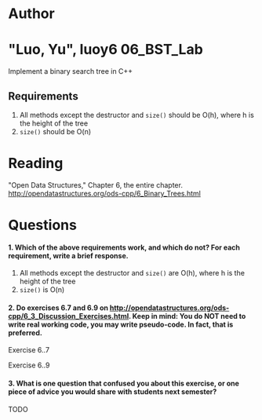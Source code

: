 Author
==========
"Luo, Yu", luoy6
06_BST_Lab
==============

Implement a binary search tree in C++

Requirements
------------

1. All methods except the destructor and `size()` should be O(h), where h is the height of the tree
2. `size()` should be O(n)

Reading
=======
"Open Data Structures," Chapter 6, the entire chapter. http://opendatastructures.org/ods-cpp/6_Binary_Trees.html

Questions
=========

#### 1. Which of the above requirements work, and which do not? For each requirement, write a brief response.

1. All methods except the destructor and `size()` are O(h), where h is the height of the tree
2. `size()` is O(n)

#### 2. Do exercises 6.7 and 6.9 on http://opendatastructures.org/ods-cpp/6_3_Discussion_Exercises.html. Keep in mind: You do NOT need to write real working code, you may write pseudo-code. In fact, that is preferred.

Exercise 6..7  

Exercise 6..9   
#### 3. What is one question that confused you about this exercise, or one piece of advice you would share with students next semester?

TODO